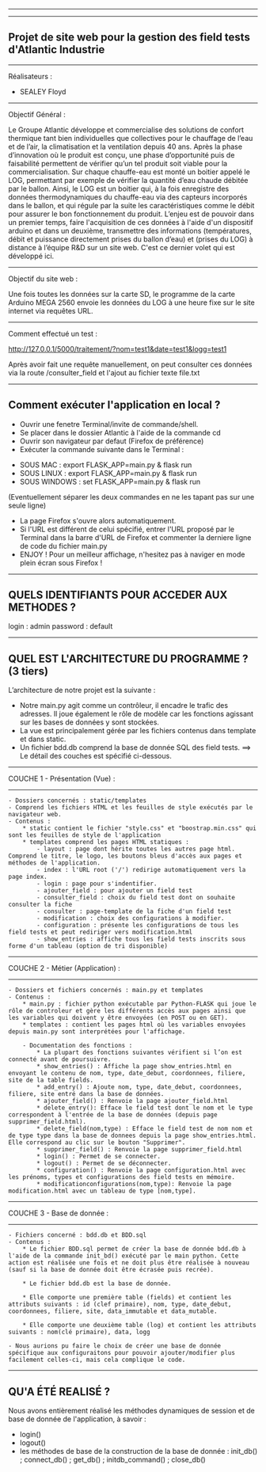 ***************************************************************
---------------------------------------------------------------
Projet de site web pour la gestion des field tests d'Atlantic Industrie
---------------------------------------------------------------
***************************************************************

Réalisateurs :
- SEALEY Floyd

--------------------------------
Objectif Général : 

Le Groupe Atlantic développe et commercialise des solutions de confort thermique tant bien
individuelles que collectives pour le chauffage de l’eau et de l’air, la climatisation et la ventilation
depuis 40 ans. Après la phase d’innovation où le produit est conçu, une phase
d’opportunité puis de faisabilité permettent de vérifier qu’un tel produit soit viable pour la
commercialisation.
Sur chaque chauffe-eau est monté un boitier appelé le LOG, permettant par exemple de vérifier la quantité d’eau chaude débitée par le
ballon. Ainsi, le LOG est un boitier qui, à la fois enregistre des données thermodynamiques du chauffe-eau via des capteurs incorporés dans le ballon, 
et qui régule par la suite les caractéristiques comme le débit pour assurer le bon fonctionnement du produit.
L’enjeu est de pouvoir dans un premier temps, faire l'acquisition de ces données à l'aide d'un dispositif arduino et dans un deuxième, 
transmettre des informations (températures, débit et puissance directement prises du ballon d’eau) et (prises du LOG) à distance à l’équipe R&D
sur un site web. C'est ce dernier volet qui est développé ici.

--------------------------------
Objectif du site web : 

Une fois toutes les données sur la carte SD, le programme de la carte Arduino MEGA 2560 envoie les
données du LOG à une heure fixe sur le site internet via requêtes URL. 

--------------------------------
Comment effectué un test : 

http://127.0.0.1/5000/traitement/?nom=test1&date=test1&logg=test1

Après avoir fait une requête manuellement, on peut consulter ces données via la route /consulter_field et l'ajout 
au fichier texte file.txt



--------------------------------



Comment exécuter l'application en local ? 
--------------------------------

* Ouvrir une fenetre Terminal/invite de commande/shell. 
* Se placer dans le dossier Atlantic  à l'aide de la commande cd <folder>
* Ouvrir son navigateur par defaut (Firefox de préférence)
* Exécuter la commande suivante dans le Terminal : 

- SOUS MAC : export FLASK_APP=main.py & flask run
- SOUS LINUX : export FLASK_APP=main.py & flask run
- SOUS WINDOWS : set FLASK_APP=main.py & flask run

(Eventuellement séparer les deux commandes en ne les tapant pas sur une seule ligne)

* La page Firefox s'ouvre alors automatiquement. 
* Si l'URL est différent de celui spécifié, entrer l'URL proposé par le Terminal dans la barre d'URL de Firefox et commenter la derniere ligne de code du fichier main.py 
* ENJOY ! Pour un meilleur affichage, n'hesitez pas à naviger en mode plein écran sous Firefox ! 

----------------------------------------------
QUELS IDENTIFIANTS POUR ACCEDER AUX METHODES ? 
----------------------------------------------

login : admin
password : default

------------------------------------------------
QUEL EST L'ARCHITECTURE DU PROGRAMME ? (3 tiers)
------------------------------------------------

L’architecture de notre projet est la suivante : 
- Notre main.py agit comme un contrôleur, il encadre le trafic des adresses. Il joue également le rôle de modèle car les fonctions agissant sur les bases de données y sont stockées.
- La vue est principalement gérée par les fichiers contenus dans template et dans static. 
- Un fichier bdd.db comprend la base de donnée SQL des field tests.
==> Le détail des couches est spécifié ci-dessous.

*******************************
COUCHE 1 - Présentation (Vue) : 
*******************************
    - Dossiers concernés : static/templates
    - Comprend les fichiers HTML et les feuilles de style exécutés par le navigateur web. 
    - Contenus : 
        * static contient le fichier "style.css" et "boostrap.min.css" qui sont les feuilles de style de l'application
        * templates comprend les pages HTML statiques :
            - layout : page dont hérite toutes les autres page html. Comprend le titre, le logo, les boutons bleus d'accès aux pages et méthodes de l'application.
            - index : l'URL root ('/') redirige automatiquement vers la page index.
            - login : page pour s'indentifier.
            - ajouter_field : pour ajouter un field test
            - consulter_field : choix du field test dont on souhaite consulter la fiche
            - consulter : page-template de la fiche d'un field test
            - modification : choix des configurations à modifier.
            - configuration : présente les configurations de tous les field tests et peut rediriger vers modification.html
            - show_entries : affiche tous les field tests inscrits sous forme d'un tableau (option de tri disponible)


*********************************
COUCHE 2 - Métier (Application) : 
*********************************

    - Dossiers et fichiers concernés : main.py et templates
    - Contenus :
        * main.py : fichier python exécutable par Python-FLASK qui joue le rôle de controleur et gère les différents accès aux pages ainsi que les variables qui doivent y être envoyées (en POST ou en GET).
        * templates : contient les pages html où les variables envoyées depuis main.py sont interprétées pour l'affichage.

        - Documentation des fonctions : 
            * La plupart des fonctions suivantes vérifient si l’on est connecté avant de poursuivre.
            * show_entries() : Affiche la page show_entries.html en envoyant le contenu de nom, type, date_debut, coordonnees, filiere, site de la table fields.
            * add_entry() : Ajoute nom, type, date_debut, coordonnees, filiere, site entré dans la base de données.
            * ajouter_field() : Renvoie la page ajouter_field.html
            * delete_entry(): Efface le field test dont le nom et le type correspondent à l'entrée de la base de données (depuis page supprimer_field.html).
            * delete_field(nom,type) : Efface le field test de nom nom et de type type dans la base de donnees depuis la page show_entries.html. Elle correspond au clic sur le bouton "Supprimer".
            * supprimer_field() : Renvoie la page supprimer_field.html
            * login() : Permet de se connecter.
            * logout() : Permet de se déconnecter.
            * configuration() : Renvoie la page configuration.html avec les prénoms, types et configurations des field tests en mémoire.
            * modificationconfigurations(nom,type): Renvoie la page modification.html avec un tableau de type [nom,type].



***************************
COUCHE 3 - Base de donnée :  
***************************

    - Fichiers concerné : bdd.db et BDD.sql
    - Contenus :
        * Le fichier BDD.sql permet de créer la base de donnée bdd.db à l'aide de la commande init_bd() exécuté par le main python. Cette action est réalisée une fois et ne doit plus être réalisée à nouveau (sauf si la base de donnée doit être écrasée puis recrée).

        * Le fichier bdd.db est la base de donnée. 
		
		* Elle comporte une première table (fields) et contient les attributs suivants : id (clef primaire), nom, type, date_debut, coordonnees, filiere, site, data_immutable et data_mutable.
		
		* Elle comporte une deuxième table (log) et contient les attributs suivants : nom(clé primaire), data, logg

    - Nous aurions pu faire le choix de créer une base de donnée spécifique aux configuraitons pour pouvoir ajouter/modifier plus facilement celles-ci, mais cela complique le code.



-----------------------
QU'A ÉTÉ REALISÉ ? 
-----------------------

Nous avons entièrement réalisé les méthodes dynamiques de session et de base de donnée de l'application, à savoir : 

- login()
- logout()
- les méthodes de base de la construction de la base de donnée : init_db() ; connect_db() ; get_db() ; initdb_command() ; close_db()

